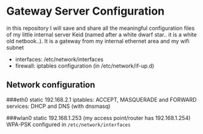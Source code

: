 Gateway Server Configuration
==============

in this repository I will save and share all the meaningful configuration files of my little internal server Keid (named after a white dwarf star.. it is a white old netbook..).
It is a gateway from my internal ethernet area and my wifi subnet

 * interfaces: /etc/network/interfaces
 * firewall: iptables configuration (in /etc/network/if-up.d)


Network configuration
---

###eth0
static 192.168.2.1
iptables: ACCEPT, MASQUERADE and FORWARD
services: DHCP and DNS (with dnsmasq)

###wlan0
static 192.168.1.253 (my access point/router has 192.168.1.254)
WPA-PSK configured in `/etc/network/interfaces`


